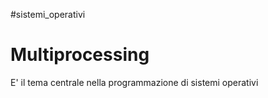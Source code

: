 #sistemi_operativi 
# Multiprocessing

E' il tema centrale nella programmazione di sistemi operativi
